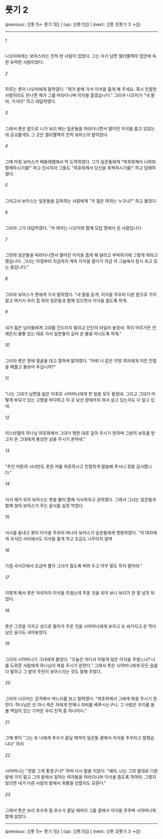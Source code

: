 # 룻기 2

(previous:: [[룻 1|← 룻기 1]]) | (up:: [[룻기]]) | (next:: [[룻 3|룻기 3 →]])

***




###### 1 

나오미에게는 보아스라는 친척 한 사람이 있었다. 그는 자기 남편 엘리멜렉의 집안에 속한 유력한 사람이었다. 



###### 2 

하루는 룻이 나오미에게 말하였다. "제가 밭에 가서 이삭을 줍게 해 주세요. 혹시 친절한 사람이라도 만나면 제가 그를 따라다니며 이삭을 줍겠습니다." 그러자 나오미가 "내 딸아, 가거라" 하고 대답하였다. 



###### 3 

그래서 룻은 밭으로 나가 보리 베는 일꾼들을 따라다니면서 떨어진 이삭을 줍고 있었는데 공교롭게도 그 곳은 엘리멜렉의 친척 보아스의 밭이었다. 



###### 4 

그때 마침 보아스가 베들레헴에서 막 도착하였다. 그가 일꾼들에게 "여호와께서 너희와 함께하시기를!" 하고 인사하자 그들도 "여호와께서 당신을 축복하시기를!" 하고 답례하였다. 



###### 5 

그러고서 보아스는 일꾼들을 감독하는 사람에게 "저 젊은 여자는 누구냐?" 하고 물었다. 



###### 6 

그러자 그가 대답하였다. "저 여자는 나오미와 함께 모압 땅에서 온 사람입니다. 



###### 7 

그런데 일꾼들을 따라다니면서 떨어진 이삭을 줍게 해 달라고 부탁하기에 그렇게 하라고 했습니다. 그녀는 아침부터 지금까지 계속 이삭을 줍다가 지금 저 그늘에서 잠시 쉬고 있는 중입니다." 



###### 8 

그러자 보아스가 룻에게 가서 말하였다. "내 말을 듣게. 이삭을 주우러 다른 밭으로 가지 말고 여기서 우리 집 여자 일꾼들과 함께 있으면서 이삭을 줍도록 하게. 



###### 9 

내가 젊은 남자들에게 그대를 건드리지 말라고 단단히 타일러 놓았네. 목이 마르거든 언제든지 물통 있는 데로 가서 일꾼들이 길어 온 물을 마시도록 하게." 



###### 10 

그러자 룻은 땅에 얼굴을 대고 절하며 말하였다. "어찌 나 같은 이방 여자에게 이런 친절을 베풀고 돌보아 주십니까?" 



###### 11 

"나는 그대가 남편을 잃은 이후로 시어머니에게 한 일을 모두 들었네. 그리고 그대가 어떻게 부모가 있는 고향을 마다하고 이 곳 낯선 땅에까지 와서 살고 있는지도 다 알고 있네. 



###### 12 

이스라엘의 하나님 여호와께서 그대가 행한 대로 갚아 주시기 원하며 그분의 보호를 받고자 온 그대에게 풍성한 상을 주시기 원하네." 



###### 13 

"주인 어른의 시녀만도 못한 저를 위로하시고 친절하게 말씀해 주시니 정말 감사합니다." 



###### 14 

식사 때가 되자 보아스는 룻을 불러 함께 식사하자고 권하였다. 그래서 그녀는 일꾼들과 함께 앉아 보아스가 주는 음식을 실컷 먹었다. 



###### 15 

식사를 끝내고 룻이 이삭을 주우러 떠나자 보아스가 일꾼들에게 명령하였다. "저 여자에게 곡식단 사이에서도 이삭을 줍게 하고 조금도 나무라지 말며 



###### 16 

가끔 곡식단에서 조금씩 뽑아 그녀가 줍도록 버려 두고 아무 말도 하지 말아라." 



###### 17 

이렇게 해서 룻은 저녁까지 이삭을 주웠는데 주운 것을 되어 보니 보리가 한 말 남짓 되었다. 



###### 18 

룻은 그것을 가지고 성으로 들어가 주운 것을 시어머니에게 보이고 또 싸가지고 온 먹다 남은 음식도 내어놓았다. 



###### 19 

그러자 시어머니가 그녀에게 물었다. "오늘은 어디서 이렇게 많은 이삭을 주웠느냐? 너를 도와준 사람에게 하나님이 복을 주시기 원한다." 그래서 룻은 시어머니에게 모든 일을 다 말하고 그 밭의 주인이 보아스라는 것도 말해 주었다. 



###### 20 

그러자 나오미는 감격해서 며느리를 보고 말하였다. "여호와께서 그에게 복을 주시기 원한다. 하나님은 산 자나 죽은 자에게 언제나 자비를 베푸시는구나. 그 사람은 우리를 돌볼 책임이 있는 가까운 우리 친척 중 하나이다." 



###### 21 

그때 룻이 "그는 또 나에게 추수가 끝날 때까지 일꾼들 곁에서 이삭을 주우라고 말했습니다" 하자 



###### 22 

시어머니는 "정말 그게 좋겠구나!" 하며 다시 말을 이었다. "얘야, 너는 그의 말대로 다른 밭에 가지 말고 그의 밭에서 일하는 여자들을 따라다니며 이삭을 줍도록 하여라. 그렇지 않으면 네가 다른 사람의 밭에서 희롱을 당할지도 모른다." 



###### 23 

그래서 룻은 보리 추수와 밀 추수가 끝날 때까지 그들 곁에서 이삭을 주우며 시어머니와 함께 살았다.

***

(previous:: [[룻 1|← 룻기 1]]) | (up:: [[룻기]]) | (next:: [[룻 3|룻기 3 →]])
